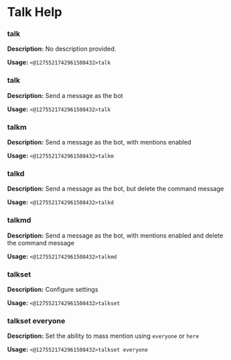 # Talk Help

### talk

**Description:** No description provided.

**Usage:** `<@1275521742961508432>talk`

### talk

**Description:** Send a message as the bot

**Usage:** `<@1275521742961508432>talk`

### talkm

**Description:** Send a message as the bot, with mentions enabled

**Usage:** `<@1275521742961508432>talkm`

### talkd

**Description:** Send a message as the bot, but delete the command message

**Usage:** `<@1275521742961508432>talkd`

### talkmd

**Description:** Send a message as the bot, with mentions enabled and delete the command message

**Usage:** `<@1275521742961508432>talkmd`

### talkset

**Description:** Configure settings

**Usage:** `<@1275521742961508432>talkset`

### talkset everyone

**Description:** Set the ability to mass mention using `everyone` or `here`

**Usage:** `<@1275521742961508432>talkset everyone`


